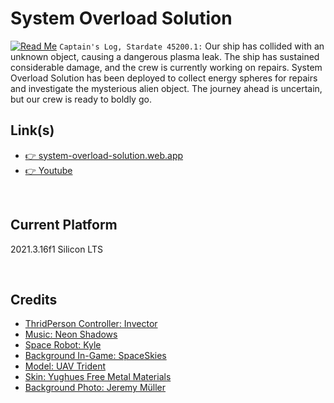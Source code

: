 # System Overload Solution
[![Read Me](./TemplateData/readme.webp)](https://system-overload-solution.web.app/)
`Captain's Log, Stardate 45200.1:` Our ship has collided with an unknown object, causing a dangerous plasma leak. The ship has sustained considerable damage, and the crew is currently working on repairs. System Overload Solution has been deployed to collect energy spheres for repairs and investigate the mysterious alien object. The journey ahead is uncertain, but our crew is ready to boldly go.

## Link(s)
* [👉 system-overload-solution.web.app](https://system-overload-solution.web.app/)
* [👉 Youtube](https://www.youtube.com/watch?v=1MjnSjAe0XU)

<br>

## Current Platform
2021.3.16f1 Silicon LTS

<br>

## Credits
* [ThridPerson Controller: Invector](https://assetstore.unity.com/?q=invector&orderBy=1)
* [Music: Neon Shadows](https://assetstore.unity.com/packages/audio/music/neon-shadows-free-song-177728)
* [Space Robot: Kyle](https://assetstore.unity.com/packages/3d/characters/robots/space-robot-kyle-urp-4696)
* [Background In-Game: SpaceSkies](https://assetstore.unity.com/packages/2d/textures-materials/sky/spaceskies-free-80503)
* [Model: UAV Trident](https://assetstore.unity.com/packages/3d/vehicles/space/uav-trident-46128)
* [Skin: Yughues Free Metal Materials](https://assetstore.unity.com/packages/2d/textures-materials/metals/yughues-free-metal-materials-12949)
* [Background Photo: Jeremy Müller](https://www.pexels.com/photo/bright-stars-in-outer-space-11101908/)
